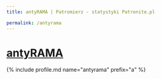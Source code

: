 ```yaml
---
title: antyRAMA | Patromierz - statystyki Patronite.pl

permalink: /antyrama
---
```


# [antyRAMA](https://patronite.pl/antyrama)

{% include profile.md name="antyrama" prefix="a" %}
